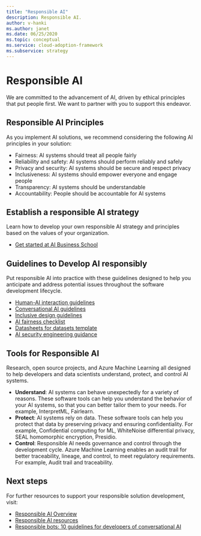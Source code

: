 ```yaml
---
title: "Responsible AI"
description: Responsible AI.
author: v-hanki
ms.author: janet
ms.date: 06/25/2020
ms.topic: conceptual
ms.service: cloud-adoption-framework
ms.subservice: strategy
---
```


<!-- docsTest:ignore InterpretML FairLearn -->

# Responsible AI

We are committed to the advancement of AI, driven by ethical principles that put people first. We want to partner with you to support this endeavor.

## Responsible AI Principles

As you implement AI solutions, we recommend considering the following AI principles in your solution:

- Fairness: AI systems should treat all people fairly
- Reliability and safety: AI systems should perform reliably and safely
- Privacy and security: AI systems should be secure and respect privacy
- Inclusiveness: AI systems should empower everyone and engage people
- Transparency: AI systems should be understandable
- Accountability: People should be accountable for AI systems

## Establish a responsible AI strategy

Learn how to develop your own responsible AI strategy and principles based on the values of your organization.

- [Get started at AI Business School](https://www.microsoft.com/ai/ai-business-school?SilentAuth=1#primaryR7)

## Guidelines to Develop AI responsibly

Put responsible AI into practice with these guidelines designed to help you anticipate and address potential issues throughout the software development lifecycle.

- [Human-AI interaction guidelines](https://aka.ms/aiguidelines)
- [Conversational AI guidelines](https://www.microsoft.com/research/publication/responsible-bots/)
- [Inclusive design guidelines](https://www.microsoft.com/design/inclusive/)
- [AI fairness checklist](https://query.prod.cms.rt.microsoft.com/cms/api/am/binary/RE4t6dA)
- [Datasheets for datasets template](https://query.prod.cms.rt.microsoft.com/cms/api/am/binary/RE4t8QB)
- [AI security engineering guidance](https://blogs.microsoft.com/on-the-issues/2019/12/06/ai-machine-learning-security/)

## Tools for Responsible AI

Research, open source projects, and Azure Machine Learning all designed to help developers and data scientists understand, protect, and control AI systems.

- **Understand**: AI systems can behave unexpectedly for a variety of reasons. These software tools can help you understand the behavior of your AI systems, so that you can better tailor them to your needs. For example, InterpretML, Fairlearn.
- **Protect**:  AI systems rely on data. These software tools can help you protect that data by preserving privacy and ensuring confidentiality. For example, Confidential computing for ML, WhiteNoise differential privacy, SEAL homomorphic encryption, Presidio.
- **Control**:  Responsible AI needs governance and control through the development cycle. Azure Machine Learning enables an audit trail for better traceability, lineage, and control, to meet regulatory requirements. For example, Audit trail and traceability.

## Next steps

For further resources to support your responsible solution development, visit:

- [Responsible AI Overview](https://www.microsoft.com/ai/responsible-ai?activetab=pivot1:primaryr6)
- [Responsible AI resources](https://www.microsoft.com/ai/responsible-ai-resources)
- [Responsible bots: 10 guidelines for developers of conversational AI](https://www.microsoft.com/research/publication/responsible-bots/)
